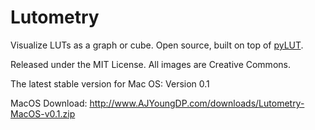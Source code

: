 # Lutometry
Visualize LUTs as a graph or cube. Open source, built on top of <a href = "https://github.com/gregcotten/pylut">pyLUT</a>.

Released under the MIT License. All images are Creative Commons.

The latest stable version for Mac OS:
Version 0.1

MacOS Download:
http://www.AJYoungDP.com/downloads/Lutometry-MacOS-v0.1.zip
